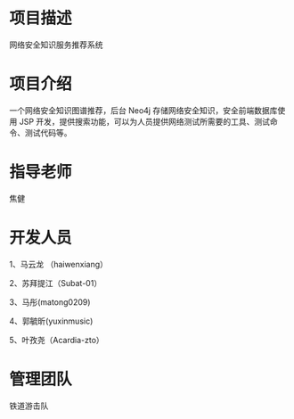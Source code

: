 # 项目描述

网络安全知识服务推荐系统


# 项目介绍

一个网络安全知识图谱推荐，后台 Neo4j 存储网络安全知识，安全前端数据库使用 JSP 开发，提供搜索功能，可以为人员提供网络测试所需要的工具、测试命令、测试代码等。
# 指导老师

  焦健


# 开发人员
1、马云龙 （haiwenxiang）

2、苏拜提江（Subat-01）

3、马彤(matong0209)

4、郭毓昕(yuxinmusic)

5、叶孜尧（Acardia-zto）



# 管理团队

  铁道游击队
